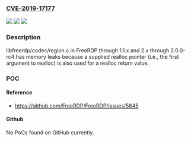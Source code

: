 ### [CVE-2019-17177](https://cve.mitre.org/cgi-bin/cvename.cgi?name=CVE-2019-17177)
![](https://img.shields.io/static/v1?label=Product&message=n%2Fa&color=blue)
![](https://img.shields.io/static/v1?label=Version&message=n%2Fa&color=blue)
![](https://img.shields.io/static/v1?label=Vulnerability&message=n%2Fa&color=brighgreen)

### Description

libfreerdp/codec/region.c in FreeRDP through 1.1.x and 2.x through 2.0.0-rc4 has memory leaks because a supplied realloc pointer (i.e., the first argument to realloc) is also used for a realloc return value.

### POC

#### Reference
- https://github.com/FreeRDP/FreeRDP/issues/5645

#### Github
No PoCs found on GitHub currently.


